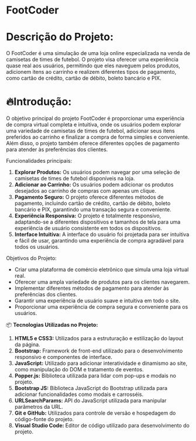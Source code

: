  # FootCoder

# Descrição do Projeto:
O FootCoder é uma simulação de uma loja online especializada na venda de camisetas de times de futebol. O projeto visa oferecer uma experiência quase real aos usuários, permitindo que eles naveguem pelos produtos, adicionem itens ao carrinho e realizem diferentes tipos de pagamento, como cartão de crédito, cartão de débito, boleto bancário e PIX.

# 🔥Introdução:
O objetivo principal do projeto FootCoder é proporcionar uma experiência de compra virtual completa e intuitiva, onde os usuários podem explorar uma variedade de camisetas de times de futebol, adicionar seus itens preferidos ao carrinho e finalizar a compra de forma simples e conveniente. Além disso, o projeto também oferece diferentes opções de pagamento para atender às preferências dos clientes.

Funcionalidades principais:
1. **Explorar Produtos:** Os usuários podem navegar por uma seleção de camisetas de times de futebol disponíveis na loja.
2. **Adicionar ao Carrinho:** Os usuários podem adicionar os produtos desejados ao carrinho de compras com apenas um clique.
3. **Pagamento Seguro:** O projeto oferece diferentes métodos de pagamento, incluindo cartão de crédito, cartão de débito, boleto bancário e PIX, garantindo uma transação segura e conveniente.
4. **Experiência Responsiva:** O projeto é totalmente responsivo, adaptando-se a diferentes dispositivos e tamanhos de tela para uma experiência de usuário consistente em todos os dispositivos.
5. **Interface Intuitiva:** A interface do usuário foi projetada para ser intuitiva e fácil de usar, garantindo uma experiência de compra agradável para todos os usuários.

Objetivos do Projeto:
- Criar uma plataforma de comércio eletrônico que simula uma loja virtual real.
- Oferecer uma ampla variedade de produtos para os clientes navegarem.
- Implementar diferentes métodos de pagamento para atender às preferências dos clientes.
- Garantir uma experiência de usuário suave e intuitiva em todo o site.
- Proporcionar uma experiência de compra segura e conveniente para os usuários.

📦 **Tecnologias Utilizadas no Projeto:**

1. **HTML5 e CSS3:** Utilizados para a estruturação e estilização do layout da página.
2. **Bootstrap:** Framework de front-end utilizado para o desenvolvimento responsivo e componentes de interface.
3. **JavaScript:** Utilizado para adicionar interatividade e dinamismo ao site, como manipulação do DOM e tratamento de eventos.
4. **Popper.js:** Biblioteca utilizada para lidar com pop-ups e modais no projeto.
5. **Bootstrap JS:** Biblioteca JavaScript do Bootstrap utilizada para adicionar funcionalidades como modais e carrosséis.
6. **URLSearchParams:** API do JavaScript utilizada para manipular parâmetros da URL.
7. **Git e GitHub:** Utilizados para controle de versão e hospedagem do código-fonte do projeto.
8. **Visual Studio Code:** Editor de código utilizado para desenvolvimento do projeto.

   
